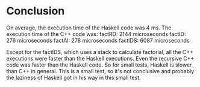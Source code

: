 # Conclusion
On average, the execution time of the Haskell code was 4 ms.
The execution time of the C++ code was:
factRD: 2144 microseconds
factID: 276 microseconds
factAI: 278 microseconds
factIDS: 6087 microseconds

Except for the factIDS, which uses a stack to calculate factorial, all the C++ executions were faster than the Haskell executions. Even the recursive C++ code was faster than the Haskell code. So for small tests, Haskell is slower than C++ in general.
This is a small test, so it's not conclusive and probably the laziness of Haskell got in his way in this small test.
